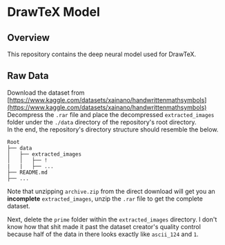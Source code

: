 # DrawTeX Model

## Overview
This repository contains the deep neural model used for DrawTeX.

## Raw Data

Download the dataset from [https://www.kaggle.com/datasets/xainano/handwrittenmathsymbols](https://www.kaggle.com/datasets/xainano/handwrittenmathsymbols)  
Decompress the `.rar` file and place the decompressed `extracted_images` folder under the `./data` directory of the repository's root directory.  
In the end, the repository's directory structure should resemble the below.
```
Root
├── data
│   ├── extracted_images
│   │   ├── !
|   |   ├── ...
├── README.md
├── ...
```
Note that unzipping `archive.zip` from the direct download will get you an **incomplete** `extracted_images`, unzip the `.rar` file to get the complete dataset.  

Next, delete the `prime` folder within the `extracted_images` directory. I don't know how that shit made it past the dataset creator's quality control because half of the data in there looks exactly like `ascii_124` and `1`.
